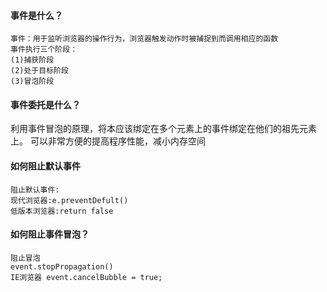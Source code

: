 #### 事件是什么？
    事件：用于监听浏览器的操作行为，浏览器触发动作时被捕捉到而调用相应的函数
    事件执行三个阶段：
    (1)捕获阶段
    (2)处于目标阶段
    (3)冒泡阶段
#### 事件委托是什么？
利用事件冒泡的原理，将本应该绑定在多个元素上的事件绑定在他们的祖先元素上。
可以非常方便的提高程序性能，减小内存空间
#### 如何阻止默认事件
    阻止默认事件:
    现代浏览器:e.preventDefult()
    低版本浏览器:return false

#### 如何阻止事件冒泡？
    阻止冒泡
    event.stopPropagation()
    IE浏览器 event.cancelBubble = true;
